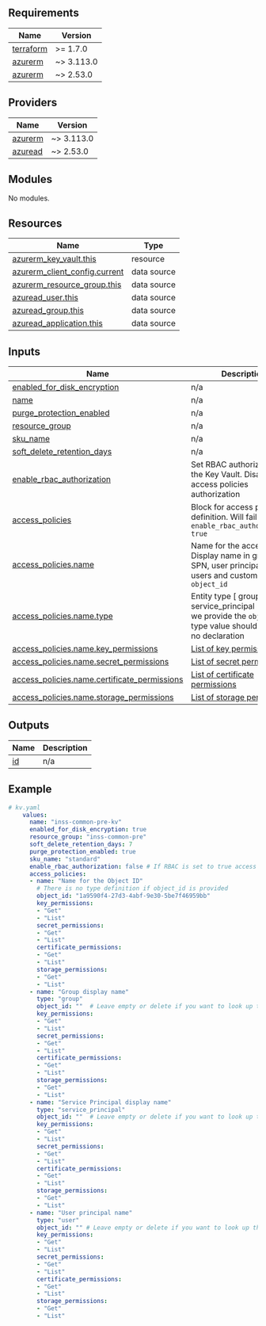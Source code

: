 ## Requirements

| Name | Version |
|------|---------|
| <a name="requirement_terraform"></a> [terraform](#requirement\_terraform) | >= 1.7.0 |
| <a name="requirement_azurerm"></a> [azurerm](#requirement\_azurerm) | ~> 3.113.0 |
| <a name="requirement_azurerm"></a> [azurerm](#requirement\_azurerm) | ~> 2.53.0 |

## Providers

| Name | Version |
|------|---------|
| <a name="provider_azurerm"></a> [azurerm](#provider\_azurerm) | ~> 3.113.0 |
| <a name="provider_azurerm"></a> [azuread](#provider\_azuread) | ~> 2.53.0 |

## Modules

No modules.

## Resources

| Name | Type |
|------|------|
| [azurerm_key_vault.this](https://registry.terraform.io/providers/hashicorp/azurerm/latest/docs/resources/key_vault) | resource |
| [azurerm_client_config.current](https://registry.terraform.io/providers/hashicorp/azurerm/latest/docs/data-sources/client_config) | data source |
| [azurerm_resource_group.this](https://registry.terraform.io/providers/hashicorp/azurerm/latest/docs/data-sources/resource_group) | data source |
| [azuread_user.this](https://registry.terraform.io/providers/hashicorp/azuread/2.53.0/docs/data-sources/user) | data source |
| [azuread_group.this](https://registry.terraform.io/providers/hashicorp/azuread/2.53.0/docs/data-sources/group) | data source |
| [azuread_application.this](https://registry.terraform.io/providers/hashicorp/azuread/2.53.0/docs/data-sources/application) | data source |

## Inputs

| Name | Description | Type | Default | Required |
|------|-------------|------|---------|:--------:|
| <a name="input_enabled_for_disk_encryption"></a> [enabled\_for\_disk\_encryption](#input\_enabled\_for\_disk\_encryption) | n/a | `bool` | n/a | yes |
| <a name="input_name"></a> [name](#input\_name) | n/a | `string` | n/a | yes |
| <a name="input_purge_protection_enabled"></a> [purge\_protection\_enabled](#input\_purge\_protection\_enabled) | n/a | `bool` | n/a | yes |
| <a name="input_resource_group"></a> [resource\_group](#input\_resource\_group) | n/a | `string` | n/a | yes |
| <a name="input_sku_name"></a> [sku\_name](#input\_sku\_name) | n/a | `string` | n/a | yes |
| <a name="input_soft_delete_retention_days"></a> [soft\_delete\_retention\_days](#input\_soft\_delete\_retention\_days) | n/a | `number` | n/a | yes |
| <a name="input_enable_rbac_authorization"></a> [enable_rbac_authorization](#input\_enable\_rbac\_authorization) | Set RBAC authorization for the Key Vault. Disable access policies authorization | `bool` | n/a | yes |
| <a name="input_accesss_policies"></a> [access_policies](#input\_access\_policies) | Block for access policies definition. Will fail if `enable_rbac_authorization: true` | `list(object)` | n/a | optional |
| <a name="input_accesss_policies.name"></a> [access_policies.name](#input\_access\_policies.name) | Name for the access policy. Display name in groups and SPN, user principal name in users and custom for `object_id` | `string` | n/a | optional |
| <a name="input_accesss_policies.name.type"></a> [access_policies.name.type](#input\_access\_policies.name.type) | Entity type \[ group \| service_principal \| user \]. If we provide the `object_id` type value should be `""` or no declaration | `string` | n/a | optional |
| <a name="input_accesss_policies.name.key_permissions"></a> [access_policies.name.key_permissions](#input\_access\_policies.name.key_permissions) | [List of key permissions](https://registry.terraform.io/providers/hashicorp/azurerm/latest/docs/resources/key_vault#key_permissions) | `list(string)` | n/a | optional |
| <a name="input_accesss_policies.name.secret_permissions"></a> [access_policies.name.secret_permissions](#input\_access\_policies.name.secret_permissions) | [List of secret permissions](https://registry.terraform.io/providers/hashicorp/azurerm/latest/docs/resources/key_vault#secret_permissions) | `list(string)` | n/a | optional |
| <a name="input_accesss_policies.name.certificate_permissions"></a> [access_policies.name.certificate_permissions](#input\_access\_policies.name.certificate_permissions) | [List of certificate permissions](https://registry.terraform.io/providers/hashicorp/azurerm/latest/docs/resources/key_vault#certificate_permissions) | `list(string)` | n/a | optional |
| <a name="input_accesss_policies.name.storage_permissions"></a> [access_policies.name.storage_permissions](#input\_access\_policies.name.storage_permissions) | [List of storage permissions](https://registry.terraform.io/providers/hashicorp/azurerm/latest/docs/resources/key_vault#storage_permissions) | `list(string)` | n/a | optional |

## Outputs

| Name | Description |
|------|-------------|
| <a name="output_id"></a> [id](#output\_id) | n/a |

## Example

```yaml
# kv.yaml
    values:
      name: "inss-common-pre-kv"
      enabled_for_disk_encryption: true
      resource_group: "inss-common-pre"
      soft_delete_retention_days: 7
      purge_protection_enabled: true
      sku_name: "standard"
      enable_rbac_authorization: false # If RBAC is set to true access policies will fail if there are any defined.
      access_policies:
      - name: "Name for the Object ID"
        # There is no type definition if object_id is provided
        object_id: "1a9590f4-27d3-4abf-9e30-5be7f46959bb"
        key_permissions: 
        - "Get"
        - "List"
        secret_permissions: 
        - "Get"
        - "List"
        certificate_permissions: 
        - "Get"
        - "List"
        storage_permissions: 
        - "Get"
        - "List"
      - name: "Group display name"
        type: "group"
        object_id: ""  # Leave empty or delete if you want to look up the group ID
        key_permissions: 
        - "Get"
        - "List"
        secret_permissions: 
        - "Get"
        - "List"
        certificate_permissions: 
        - "Get"
        - "List"
        storage_permissions: 
        - "Get"
        - "List"
      - name: "Service Principal display name"
        type: "service_principal"
        object_id: ""  # Leave empty or delete if you want to look up the service principal ID
        key_permissions: 
        - "Get"
        - "List"
        secret_permissions: 
        - "Get"
        - "List"
        certificate_permissions: 
        - "Get"
        - "List"
        storage_permissions: 
        - "Get"
        - "List"
      - name: "User principal name"
        type: "user"
        object_id: "" # Leave empty or delete if you want to look up the user ID
        key_permissions: 
        - "Get"
        - "List"
        secret_permissions: 
        - "Get"
        - "List"
        certificate_permissions: 
        - "Get"
        - "List"
        storage_permissions: 
        - "Get"
        - "List"
```

